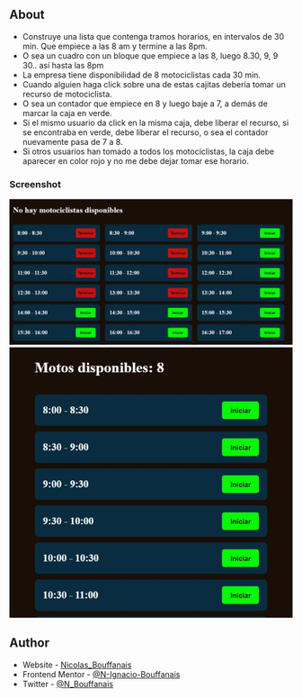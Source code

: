
## About
- Construye una lista que contenga tramos horarios, en intervalos de 30 min. Que empiece a las 8 am y termine a las 8pm.
- O sea un cuadro con un bloque que empiece a las 8, luego 8.30, 9, 9 30.. así hasta las 8pm
- La empresa tiene disponibilidad de 8 motociclistas cada 30 min.
- Cuando alguien haga click sobre una de estas cajitas debería tomar un recurso de motociclista.
- O sea un contador que empiece en 8 y luego baje a 7, a demás de marcar la caja en verde.
- Si el mismo usuario da click en la misma caja, debe liberar el recurso, si se encontraba en verde, debe liberar el recurso, o sea el contador nuevamente pasa de 7 a 8.
- Si otros usuarios han tomado a todos los motociclistas, la caja debe aparecer en color rojo y no me debe dejar tomar ese horario.

### Screenshot

![solution](./public/solution.JPG)
![movile-solution](./public/solution-movile.JPG)

## Author

- Website - [Nicolas_Bouffanais](https://nicolas-bouffanais.vercel.app/src/index.html)
- Frontend Mentor - [@N-Ignacio-Bouffanais](https://www.frontendmentor.io/profile/N-Ignacio-Bouffanais)
- Twitter - [@N_Bouffanais](https://twitter.com/N_Bouffanais)
